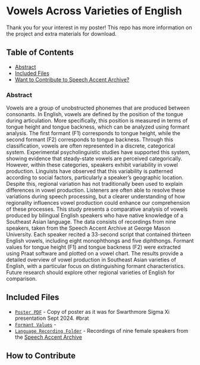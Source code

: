 # Vowels Across Varieties of English 

Thank you for your interest in my poster! This repo has more information on the project and extra materials for download.

## Table of Contents
- [Abstract](#abstract)
- [Included Files](#included-files)
- [Want to Contribute to Speech Accent Archive?](#how-to-contribute)

### Abstract
Vowels are a group of unobstructed phonemes that are produced between consonants. In English, vowels are defined by the position of the tongue during articulation. More specifically, this position is measured in terms of tongue height and tongue backness, which can be analyzed using formant analysis. The first formant (F1) corresponds to tongue height, while the second formant (F2) corresponds to tongue backness. Through this classification, vowels are often represented in a discrete, categorical system. Experimental psycholinguistic studies have supported this system, showing evidence that steady-state vowels are perceived categorically. However, within these categories, speakers exhibit variability in vowel production. Linguists have observed that this variability is patterned according to social factors, particularly a speaker’s geographic location. Despite this, regional variation has not traditionally been used to explain differences in vowel production. Listeners are often able to resolve these variations during speech processing, but a clearer understanding of how regionality influences vowel production could enhance our comprehension of these processes. This study presents a comparative analysis of vowels produced by bilingual English speakers who have native knowledge of a Southeast Asian language. The data consists of recordings from nine speakers, taken from the Speech Accent Archive at George Mason University. Each speaker recited a 33-second script that contained thirteen English vowels, including eight monophthongs and five diphthongs. Formant values for tongue height (F1) and tongue backness (F2) were extracted using Praat software and plotted on a vowel chart. The results provide a detailed overview of vowel production in Southeast Asian varieties of English, with a particular focus on distinguishing formant characteristics. Future research should explore other regional varieties of English for comparison.


## Included Files

- [`Poster PDF`]([https://example.com](https://github.com/aaliyahnl/english_vowels/blob/main/sigma%20xi%20poster.pdf)) - Copy of poster as it was for Swarthmore Sigma Xi presentation Sept 2024. #brat
- [`Formant Values`](https://example.com) -
- [`Language Recording Folder`](https://example.com) - Recordings of nine female speakers from the [Speech Accent Archive](https://accent.gmu.edu/)


## How to Contribute

